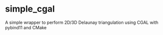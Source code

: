 # simple_cgal
A simple wrapper to perform 2D/3D Delaunay triangulation using CGAL with pybind11 and CMake
